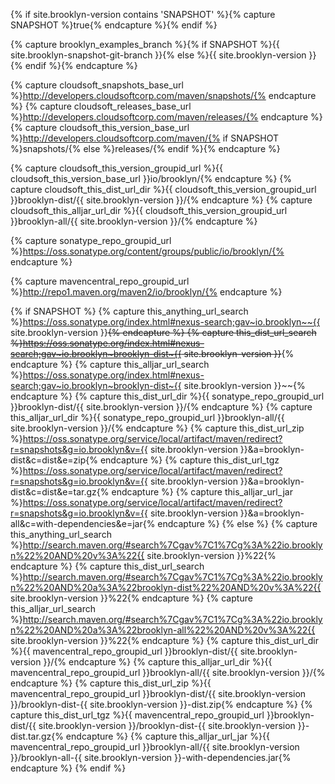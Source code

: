 {% if site.brooklyn-version contains 'SNAPSHOT' %}{% capture SNAPSHOT %}true{% endcapture %}{% endif %}

{% capture brooklyn_examples_branch %}{% if SNAPSHOT %}{{ site.brooklyn-snapshot-git-branch }}{% else %}{{ site.brooklyn-version }}{% endif %}{% endcapture %}

{% capture cloudsoft_snapshots_base_url %}http://developers.cloudsoftcorp.com/maven/snapshots/{% endcapture %}
{% capture cloudsoft_releases_base_url %}http://developers.cloudsoftcorp.com/maven/releases/{% endcapture %}
{% capture cloudsoft_this_version_base_url %}http://developers.cloudsoftcorp.com/maven/{% if SNAPSHOT %}snapshots/{% else %}releases/{% endif %}{% endcapture %}

{% capture cloudsoft_this_version_groupid_url %}{{ cloudsoft_this_version_base_url }}io/brooklyn/{% endcapture %}
{% capture cloudsoft_this_dist_url_dir %}{{ cloudsoft_this_version_groupid_url }}brooklyn-dist/{{ site.brooklyn-version }}/{% endcapture %}
{% capture cloudsoft_this_alljar_url_dir %}{{ cloudsoft_this_version_groupid_url }}brooklyn-all/{{ site.brooklyn-version }}/{% endcapture %}

<!--- both snapshots and releases -->
{% capture sonatype_repo_groupid_url %}https://oss.sonatype.org/content/groups/public/io/brooklyn/{% endcapture %}
<!--- releases --> 
{% capture mavencentral_repo_groupid_url %}http://repo1.maven.org/maven2/io/brooklyn/{% endcapture %}

{% if SNAPSHOT %}
  {% capture this_anything_url_search %}https://oss.sonatype.org/index.html#nexus-search;gav~io.brooklyn~~{{ site.brooklyn-version }}~~{% endcapture %}
  {% capture this_dist_url_search %}https://oss.sonatype.org/index.html#nexus-search;gav~io.brooklyn~brooklyn-dist~{{ site.brooklyn-version }}~~{% endcapture %}
  {% capture this_alljar_url_search %}https://oss.sonatype.org/index.html#nexus-search;gav~io.brooklyn~brooklyn-dist~{{ site.brooklyn-version }}~~{% endcapture %}
  {% capture this_dist_url_dir %}{{ sonatype_repo_groupid_url }}brooklyn-dist/{{ site.brooklyn-version }}/{% endcapture %}
  {% capture this_alljar_url_dir %}{{ sonatype_repo_groupid_url }}brooklyn-all/{{ site.brooklyn-version }}/{% endcapture %}
  {% capture this_dist_url_zip %}https://oss.sonatype.org/service/local/artifact/maven/redirect?r=snapshots&g=io.brooklyn&v={{ site.brooklyn-version }}&a=brooklyn-dist&c=dist&e=zip{% endcapture %}
  {% capture this_dist_url_tgz %}https://oss.sonatype.org/service/local/artifact/maven/redirect?r=snapshots&g=io.brooklyn&v={{ site.brooklyn-version }}&a=brooklyn-dist&c=dist&e=tar.gz{% endcapture %}
  {% capture this_alljar_url_jar  %}https://oss.sonatype.org/service/local/artifact/maven/redirect?r=snapshots&g=io.brooklyn&v={{ site.brooklyn-version }}&a=brooklyn-all&c=with-dependencies&e=jar{% endcapture %}
{% else %}<!--- RELEASE -->
  {% capture this_anything_url_search %}http://search.maven.org/#search%7Cgav%7C1%7Cg%3A%22io.brooklyn%22%20AND%20v%3A%22{{ site.brooklyn-version }}%22{% endcapture %}
  {% capture this_dist_url_search %}http://search.maven.org/#search%7Cgav%7C1%7Cg%3A%22io.brooklyn%22%20AND%20a%3A%22brooklyn-dist%22%20AND%20v%3A%22{{ site.brooklyn-version }}%22{% endcapture %}
  {% capture this_alljar_url_search %}http://search.maven.org/#search%7Cgav%7C1%7Cg%3A%22io.brooklyn%22%20AND%20a%3A%22brooklyn-all%22%20AND%20v%3A%22{{ site.brooklyn-version }}%22{% endcapture %}
  {% capture this_dist_url_dir %}{{ mavencentral_repo_groupid_url }}brooklyn-dist/{{ site.brooklyn-version }}/{% endcapture %}
  {% capture this_alljar_url_dir %}{{ mavencentral_repo_groupid_url }}brooklyn-all/{{ site.brooklyn-version }}/{% endcapture %}
  {% capture this_dist_url_zip %}{{ mavencentral_repo_groupid_url }}brooklyn-dist/{{ site.brooklyn-version }}/brooklyn-dist-{{ site.brooklyn-version }}-dist.zip{% endcapture %}
  {% capture this_dist_url_tgz %}{{ mavencentral_repo_groupid_url }}brooklyn-dist/{{ site.brooklyn-version }}/brooklyn-dist-{{ site.brooklyn-version }}-dist.tar.gz{% endcapture %}
  {% capture this_alljar_url_jar %}{{ mavencentral_repo_groupid_url }}brooklyn-all/{{ site.brooklyn-version }}/brooklyn-all-{{ site.brooklyn-version }}-with-dependencies.jar{% endcapture %}
{% endif %}
